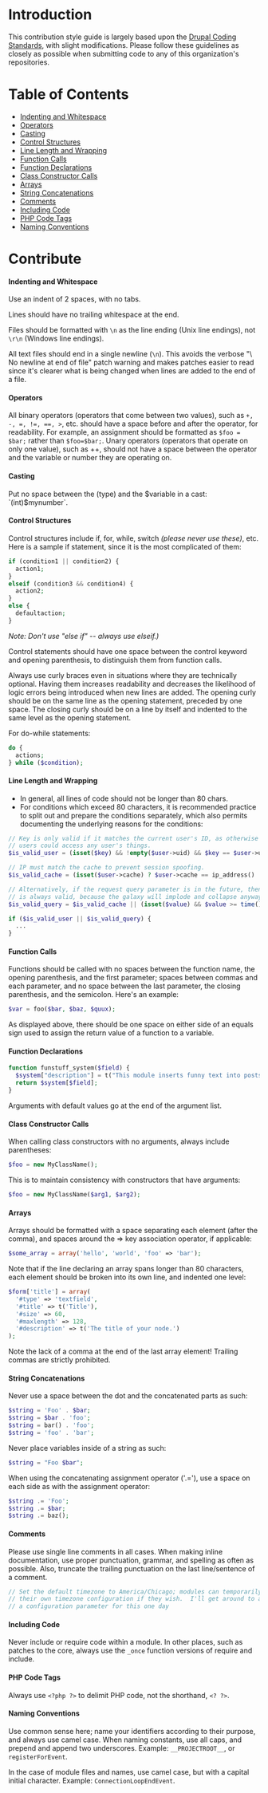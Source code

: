 Introduction
============

This contribution style guide is largely based upon the
[Drupal Coding Standards](https://www.drupal.org/coding-standards), with slight
modifications.  Please follow these guidelines as closely as possible when
submitting code to any of this organization's repositories.

Table of Contents
=================

* [Indenting and Whitespace](#indenting-and-whitespace)
* [Operators](#operators)
* [Casting](#casting)
* [Control Structures](#control-structures)
* [Line Length and Wrapping](#line-length-and-wrapping)
* [Function Calls](#function-calls)
* [Function Declarations](#function-declarations)
* [Class Constructor Calls](#class-constructor-calls)
* [Arrays](#arrays)
* [String Concatenations](#string-concatenations)
* [Comments](#comments)
* [Including Code](#including-code)
* [PHP Code Tags](#php-code-tags)
* [Naming Conventions](#naming-conventions)

Contribute
==========

#### Indenting and Whitespace

Use an indent of 2 spaces, with no tabs.

Lines should have no trailing whitespace at the end.

Files should be formatted with `\n` as the line ending (Unix line endings), not
`\r\n` (Windows line endings).

All text files should end in a single newline (`\n`). This avoids the verbose
"\ No newline at end of file" patch warning and makes patches easier to read
since it's clearer what is being changed when lines are added to the end of a
file.

#### Operators

All binary operators (operators that come between two values), such as `+, -, =,
!=, ==, >`, etc. should have a space before and after the operator, for
readability. For example, an assignment should be formatted as `$foo = $bar;`
rather than `$foo=$bar;`. Unary operators (operators that operate on only one
value), such as ++, should not have a space between the operator and the
variable or number they are operating on.

#### Casting

Put no space between the (type) and the $variable in a cast: `(int)$mynumber`.

#### Control Structures

Control structures include if, for, while, switch *(please never use these)*,
etc. Here is a sample if statement, since it is the most complicated of them:

```php
if (condition1 || condition2) {
  action1;
}
elseif (condition3 && condition4) {
  action2;
}
else {
  defaultaction;
}
```

*Note: Don't use "else if" -- always use elseif.)*

Control statements should have one space between the control keyword and opening
parenthesis, to distinguish them from function calls.

Always use curly braces even in situations where they are technically optional.
Having them increases readability and decreases the likelihood of logic errors
being introduced when new lines are added. The opening curly should be on the
same line as the opening statement, preceded by one space. The closing curly
should be on a line by itself and indented to the same level as the opening
statement.

For do-while statements:

```php
do {
  actions;
} while ($condition);
```

#### Line Length and Wrapping

* In general, all lines of code should not be longer than 80 chars.
* For conditions which exceed 80 characters, it is recommended practice to split
out and prepare the conditions separately, which also permits documenting the
underlying reasons for the conditions:

```php
// Key is only valid if it matches the current user's ID, as otherwise other
// users could access any user's things.
$is_valid_user = (isset($key) && !empty($user->uid) && $key == $user->uid);

// IP must match the cache to prevent session spoofing.
$is_valid_cache = (isset($user->cache) ? $user->cache == ip_address() : FALSE);

// Alternatively, if the request query parameter is in the future, then it
// is always valid, because the galaxy will implode and collapse anyway.
$is_valid_query = $is_valid_cache || (isset($value) && $value >= time());

if ($is_valid_user || $is_valid_query) {
  ...
}
```

#### Function Calls

Functions should be called with no spaces between the function name, the opening
parenthesis, and the first parameter; spaces between commas and each parameter,
and no space between the last parameter, the closing parenthesis, and the
semicolon. Here's an example:

```php
$var = foo($bar, $baz, $quux);
```

As displayed above, there should be one space on either side of an equals sign
used to assign the return value of a function to a variable.

#### Function Declarations

```php
function funstuff_system($field) {
  $system["description"] = t("This module inserts funny text into posts randomly.");
  return $system[$field];
}
```

Arguments with default values go at the end of the argument list.

#### Class Constructor Calls

When calling class constructors with no arguments, always include parentheses:

```php
$foo = new MyClassName();
```

This is to maintain consistency with constructors that have arguments:

```php
$foo = new MyClassName($arg1, $arg2);
```

#### Arrays

Arrays should be formatted with a space separating each element (after the
comma), and spaces around the => key association operator, if applicable:

```php
$some_array = array('hello', 'world', 'foo' => 'bar');
```

Note that if the line declaring an array spans longer than 80 characters, each
element should be broken into its own line, and indented one level:

```php
$form['title'] = array(
  '#type' => 'textfield',
  '#title' => t('Title'),
  '#size' => 60,
  '#maxlength' => 128,
  '#description' => t('The title of your node.')
);
```

Note the lack of a comma at the end of the last array element! Trailing commas
are strictly prohibited.

#### String Concatenations

Never use a space between the dot and the concatenated parts as such:

```php
$string = 'Foo' . $bar;
$string = $bar . 'foo';
$string = bar() . 'foo';
$string = 'foo' . 'bar';
```

Never place variables inside of a string as such:

```php
$string = "Foo $bar";
```

When using the concatenating assignment operator ('.='), use a space on each
side as with the assignment operator:

```php
$string .= 'Foo';
$string .= $bar;
$string .= baz();
```

#### Comments

Please use single line comments in all cases.  When making inline documentation,
use proper punctuation, grammar, and spelling as often as possible.  Also,
truncate the trailing punctuation on the last line/sentence of a comment.

```php
// Set the default timezone to America/Chicago; modules can temporarily set
// their own timezone configuration if they wish.  I'll get around to adding
// a configuration parameter for this one day
```

#### Including Code

Never include or require code within a module.  In other places, such as patches
to the core, always use the `_once` function versions of require and include.

#### PHP Code Tags

Always use `<?php ?>` to delimit PHP code, not the shorthand, `<? ?>`.

#### Naming Conventions

Use common sense here; name your identifiers according to their purpose, and
always use camel case. When naming constants, use all caps, and prepend and
append two underscores.  Example:  `__PROJECTROOT__`, or `registerForEvent`.

In the case of module files and names, use camel case, but with a capital
initial character.  Example:  `ConnectionLoopEndEvent`.
